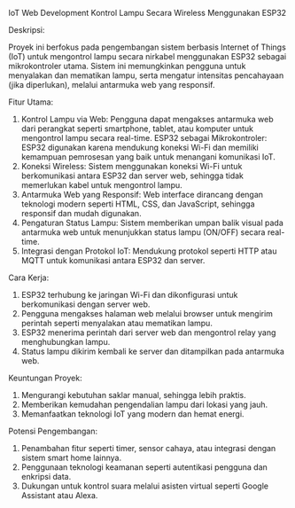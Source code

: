 IoT Web Development Kontrol Lampu Secara Wireless Menggunakan ESP32

Deskripsi:

Proyek ini berfokus pada pengembangan sistem berbasis Internet of Things (IoT) untuk mengontrol lampu secara nirkabel menggunakan ESP32 sebagai mikrokontroler utama. Sistem ini memungkinkan pengguna untuk menyalakan dan mematikan lampu, serta mengatur intensitas pencahayaan (jika diperlukan), melalui antarmuka web yang responsif.

Fitur Utama:

1. Kontrol Lampu via Web:
Pengguna dapat mengakses antarmuka web dari perangkat seperti smartphone, tablet, atau komputer untuk mengontrol lampu secara real-time.
ESP32 sebagai Mikrokontroler:
ESP32 digunakan karena mendukung koneksi Wi-Fi dan memiliki kemampuan pemrosesan yang baik untuk menangani komunikasi IoT.
3. Koneksi Wireless:
Sistem menggunakan koneksi Wi-Fi untuk berkomunikasi antara ESP32 dan server web, sehingga tidak memerlukan kabel untuk mengontrol lampu.
4. Antarmuka Web yang Responsif:
Web interface dirancang dengan teknologi modern seperti HTML, CSS, dan JavaScript, sehingga responsif dan mudah digunakan.
5. Pengaturan Status Lampu:
Sistem memberikan umpan balik visual pada antarmuka web untuk menunjukkan status lampu (ON/OFF) secara real-time.
6. Integrasi dengan Protokol IoT:
Mendukung protokol seperti HTTP atau MQTT untuk komunikasi antara ESP32 dan server.


Cara Kerja:

1. ESP32 terhubung ke jaringan Wi-Fi dan dikonfigurasi untuk berkomunikasi dengan server web.
2. Pengguna mengakses halaman web melalui browser untuk mengirim perintah seperti menyalakan atau mematikan lampu.
3. ESP32 menerima perintah dari server web dan mengontrol relay yang menghubungkan lampu.
4. Status lampu dikirim kembali ke server dan ditampilkan pada antarmuka web.


Keuntungan Proyek:

1. Mengurangi kebutuhan saklar manual, sehingga lebih praktis.
2. Memberikan kemudahan pengendalian lampu dari lokasi yang jauh.
3. Memanfaatkan teknologi IoT yang modern dan hemat energi.


Potensi Pengembangan:

1. Penambahan fitur seperti timer, sensor cahaya, atau integrasi dengan sistem smart home lainnya.
2. Penggunaan teknologi keamanan seperti autentikasi pengguna dan enkripsi data.
3. Dukungan untuk kontrol suara melalui asisten virtual seperti Google Assistant atau Alexa.
